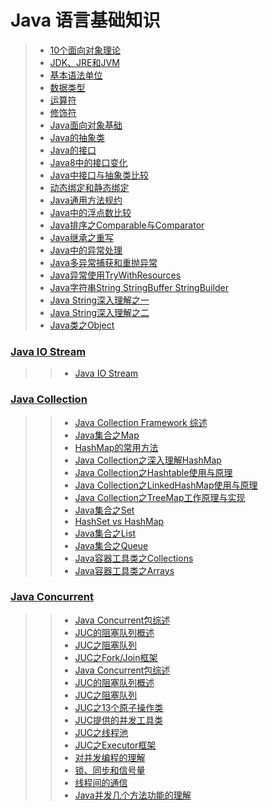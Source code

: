 # Java 语言基础知识

> - [10个面向对象理论](./10个面向对象理论.md)
> - [JDK、JRE和JVM](./JDK,JRE和JVM.md)
> - [基本语法单位](./基本语法单位.md)
> - [数据类型](./数据类型.md)
> - [运算符](./运算符.md)
> - [修饰符](./修饰符.md)
> - [Java面向对象基础](./Java面向对象基础.md)
> - [Java的抽象类](./Java的抽象类.md)
> - [Java的接口](./Java的接口.md)
> - [Java8中的接口变化](./Java8中的接口变化.md)
> - [Java中接口与抽象类比较](./Java中接口与抽象类比较.md)
> - [动态绑定和静态绑定](./动态绑定和静态绑定.md)
> - [Java通用方法规约](./Java通用方法规约.md)
> - [Java中的浮点数比较](./Java浮点数比较.md)
> - [Java排序之Comparable与Comparator](./Java排序之Comparable与Comparator.md)
> - [Java继承之重写](./Java继承之重写.md)
> - [Java中的异常处理](./Java中的异常处理.md)
> - [Java多异常捕获和重抛异常](./Java多异常捕获和重抛异常.md)
> - [Java异常使用TryWithResources](./Java异常使用TryWithResources.md)
> - [Java字符串String StringBuffer StringBuilder](./Java字符串StringStringBufferStringBuilder.md)
> - [Java String深入理解之一](./JavaString深入理解之一.md)
> - [Java String深入理解之二](./JavaString深入理解之二.md)
> - [Java类之Object](./Java类之Object.md)
>
### [Java IO Stream](./JavaIO)
>> - [Java IO Stream](./JavaIO/Java_io_stream.md)
>
### [Java Collection](./collection)
>> - [Java Collection Framework 综述](./collection/Java集合类框架.md)
>> - [Java集合之Map](./collection/Java集合之Map.md)
>> - [HashMap的常用方法](./collection/HashMap的常用方法.md)
>> - [Java Collection之深入理解HashMap](./collection/JavaCollection之深入理解HashMap.md)
>> - [Java Collection之Hashtable使用与原理](./collection/JavaCollection之深入理解Hashtable.md)
>> - [Java Collection之LinkedHashMap使用与原理](./collection/JavaCollection之深入理解LinkedHashMap.md)
>> - [Java Collection之TreeMap工作原理与实现](./collection/JavaCollection之TreeMap工作原理与实现.md)
>> - [Java集合之Set](./collection/Java集合之Set.md)
>> - [HashSet vs HashMap](./collection/JavaCollection-HashMap-vs-HashSet.md)
>> - [Java集合之List](./collection/Java集合之List.md)
>> - [Java集合之Queue](./collection/Java集合之Queue.md)
>> - [Java容器工具类之Collections](./collection/Java容器工具类之Collections.md)
>> - [Java容器工具类之Arrays](./collection/Java容器工具类之Arrays.md)
>
### [Java Concurrent](./JUC)
>> - [Java Concurrent包综述](./JUC/JUC综述.md)
>> - [JUC的阻塞队列概述](./JUC的阻塞队列概述.md)
>> - [JUC之阻塞队列](./JUC/JUC之阻塞队列.md)
>> - [JUC之Fork/Join框架](./JUC/ForkJoin框架.md)
>> - [Java Concurrent包综述](./JUC/JUC综述.md)
>> - [JUC的阻塞队列概述](./JUC阻塞队列概述.md)
>> - [JUC之阻塞队列](./JUC/JUC之阻塞队列.md)
>> - [JUC之13个原子操作类](./JUC/JUC之13个原子操作类.md)
>> - [JUC提供的并发工具类](./JUC/JUC提供的并发工具类.md)
>> - [JUC之线程池](./JUC/JUC之线程池.md)
>> - [JUC之Executor框架](./JUC/JUC之Executor框架.md)
>> - [对并发编程的理解](./JUC/对并发编程的理解.md)
>> - [锁、同步和信号量](./JUC/锁同步和信号量.md)
>> - [线程间的通信](./JUC/线程间的通信.md)
>> - [Java并发几个方法功能的理解](./JUC/Java并发几个方法功能的理解.md)
